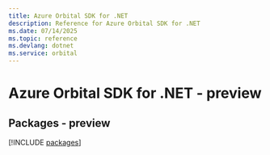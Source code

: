 ```yaml
---
title: Azure Orbital SDK for .NET
description: Reference for Azure Orbital SDK for .NET
ms.date: 07/14/2025
ms.topic: reference
ms.devlang: dotnet
ms.service: orbital
---
```

# Azure Orbital SDK for .NET - preview
## Packages - preview
[!INCLUDE [packages](orbital-index.md)]